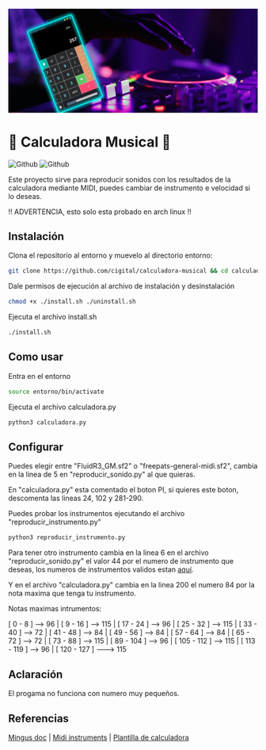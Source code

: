 ![Banner](https://github.com/cigital/calculadoraMusical/blob/main/images/banner.png)

# 🎵 Calculadora Musical 🎵 
![Github](https://img.shields.io/github/last-commit/cigital/calculadoraMusical)
![Github](https://img.shields.io/github/license/cigital/calculadoraMusical)

Este proyecto sirve para reproducir sonidos con los resultados de la calculadora mediante MIDI, 
puedes cambiar de instrumento e velocidad si lo deseas.

!! ADVERTENCIA, esto solo esta probado en arch linux !!

## Instalación
Clona el repositorio al entorno y muevelo al directorio entorno:
```bash
git clone https://github.com/cigital/calculadora-musical && cd calculadora-musical
```

Dale permisos de ejecución al archivo de instalación y desinstalación

```bash
chmod +x ./install.sh ./uninstall.sh 
```
Ejecuta el archivo install.sh

```bash
./install.sh
```

## Como usar
Entra en el entorno

```bash
source entorno/bin/activate
```

Ejecuta el archivo calculadora.py

```python
python3 calculadora.py
```

## Configurar
Puedes elegir entre "FluidR3_GM.sf2" o "freepats-general-midi.sf2", cambia en la linea de 5 en "reproducir_sonido.py" al que quieras.

En "calculadora.py" esta comentado el boton PI, si quieres este boton, descomenta las lineas 24, 102 y 281-290.

Puedes probar los instrumentos ejecutando el archivo "reproducir_instrumento.py"

```python
python3 reproducir_instrumento.py
```

Para tener otro instrumento cambia en la linea 6 en el archivo "reproducir_sonido.py" el valor 44 por el numero de instrumento que deseas, los numeros de instrumentos validos estan [aquí](https://soundprogramming.net/file-formats/general-midi-instrument-list/ ). 

Y en el archivo "calculadora.py" cambia en la linea 200 el numero 84 por la nota maxima que tenga tu instrumento.

Notas maximas intrumentos:

[ 0 - 8 ] --> 96 | 
[ 9 - 16 ] --> 115 | 
[ 17 - 24 ] --> 96 | 
[ 25 - 32 ] --> 115 | 
[ 33 - 40 ] --> 72 | 
[ 41 - 48 ] --> 84 | 
[ 49 - 56 ] --> 84 | 
[ 57 - 64 ] --> 84 | 
[ 65 - 72 ] --> 72 | 
[ 73 - 88 ] --> 115 | 
[ 89 - 104 ] --> 96 | 
[ 105 - 112 ] --> 115 | 
[ 113 - 119 ] --> 96 | 
[ 120 - 127 ] ---> 115

## Aclaración
El progama no funciona con numero muy pequeños.

## Referencias
[Mingus doc](https://bspaans.github.io/python-mingus/index.html) | [Midi instruments]( https://soundprogramming.net/file-formats/general-midi-instrument-list/) | [Plantilla de calculadora](https://github.com/programiz/Calculator)
